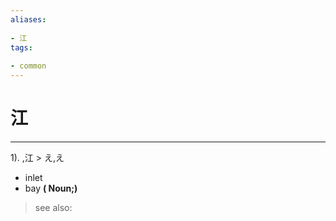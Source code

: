 ```yaml
---
aliases:
    
- 江
tags:
    
- common
---
```


# 江
---
1).
,江 > え,え

- inlet
- bay
**( Noun;)**
> see also: 
            
